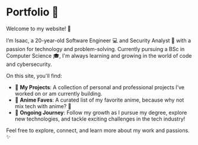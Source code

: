 # Portfolio 🌟
Welcome to my website! 🚀

I’m Isaac, a 20-year-old Software Engineer 💻 and Security Analyst 🔐 with a passion for technology and problem-solving. Currently pursuing a BSc in Computer Science 🎓, I'm always learning and growing in the world of code and cybersecurity.

On this site, you'll find:
- 🚀 **My Projects**: A collection of personal and professional projects I’ve worked on or am currently building.
- 🎥 **Anime Faves**: A curated list of my favorite anime, because why not mix tech with anime? 🍥
- 🌱 **Ongoing Journey**: Follow my growth as I pursue my degree, explore new technologies, and tackle exciting challenges in the tech industry!

Feel free to explore, connect, and learn more about my work and passions. ✨
